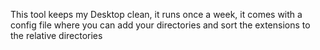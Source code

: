 This tool keeps my Desktop clean, it runs once a week, it comes with a config file where you can add your directories and sort the extensions to the relative directories
